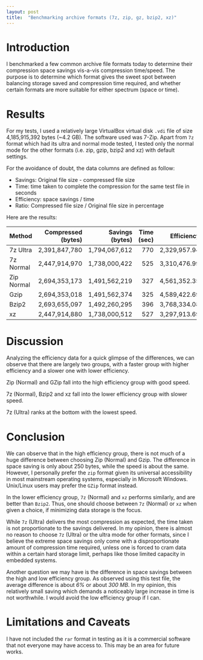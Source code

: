 ```yaml
---
layout: post
title:  "Benchmarking archive formats (7z, zip, gz, bzip2, xz)"
---
```


# Introduction

I benchmarked a few common archive file formats today to determine their
compression space savings vis-a-vis compression time/speed. The purpose is to
determine which format gives the sweet spot between balancing storage saved and 
compression time required, and whether certain formats are more suitable for 
either spectrum (space or time).

# Results

For my tests, I used a relatively large VirtualBox virtual disk `.vdi` file of
size  4,185,915,392 bytes (~4.2 GB). The software used was 7-Zip. Apart from 
`7z` format which had its ultra and normal mode tested, I tested only the normal
mode for the other formats (i.e. zip, gzip, bzip2 and xz) with default settings.

For the avoidance of doubt, the data columns are defined as follow:

- Savings: Original file size - compressed file size
- Time: time taken to complete the compression for the same test file in seconds
- Efficiency: space savings / time
- Ratio: Compressed file size / Original file size in percentage

Here are the results:

| Method         | Compressed (bytes)   | Savings (bytes)      | Time (sec) | Efficiency   | Ratio |
|:---------------|---------------------:|---------------------:|-----------:|-------------:|------:|
| 7z Ultra       | 2,391,847,780        | 1,794,067,612        | 770        | 2,329,957.94 | 57%   |
| 7z Normal      | 2,447,914,970        | 1,738,000,422        | 525        | 3,310,476.99 | 58%   |
| Zip Normal     | 2,694,353,173        | 1,491,562,219        | 327        | 4,561,352.35 | 64%   |
| Gzip           | 2,694,353,018        | 1,491,562,374        | 325        | 4,589,422.69 | 64%   |
| Bzip2          | 2,693,655,097        | 1,492,260,295        | 396        | 3,768,334.08 | 64%   |
| xz             | 2,447,914,880        | 1,738,000,512        | 527        | 3,297,913.69 | 58%   |

# Discussion

Analyzing the efficiency data for a quick glimpse of the differences, we can 
observe that there are largely two groups, with a faster group with higher 
efficiency and a slower one with lower efficiency.

Zip (Normal) and GZip fall into the high efficiency group with good speed.

7z (Normal), Bzip2 and xz fall into the lower efficiency group with slower speed.

7z (Ultra) ranks at the bottom with the lowest speed.

# Conclusion

We can observe that in the high efficiency group, there is not much of a huge 
difference between choosing Zip (Normal) and Gzip. The difference in space 
saving is only about 250 bytes, while the speed is about the same. However, I
personally prefer the `zip` format given its universal accessibility in most
mainstream operating systems, especially in Microsoft Windows. Unix/Linux users 
may prefer the `GZip` format instead.

In the lower efficiency group, `7z` (Normal) and `xz` performs similarly, and 
are better than `Bzip2`. Thus, one should choose between `7z` (Normal) or `xz` 
when given a choice, if minimizing data storage is the focus.

While `7z` (Ultra) delivers the most compression as expected, the time taken is
not proportionate to the savings delivered. In my opinion, there is almost no
reason to choose `7z` (Ultra) or the ultra mode for other formats, since I 
believe the extreme space savings only come with a disproportionate amount of 
compression time required, unless one is forced to cram data within a certain 
hard storage limit, perhaps like those limited capacity in embedded systems.

Another question we may have is the difference in space savings between the high
and low efficiency group. As observed using this test file, the average 
difference is about *6%* or about *300 MB*. In my opinion, this relatively small 
saving which demands a noticeably large increase in time is not worthwhile. I 
would avoid the low efficiency group if I can.

# Limitations and Caveats

I have not included the `rar` format in testing as it is a commercial software
that not everyone may have access to. This may be an area for future works.